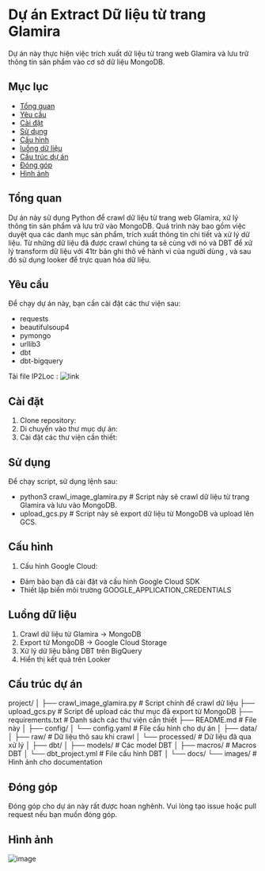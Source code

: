 # Dự án Extract Dữ liệu từ trang Glamira

Dự án này thực hiện việc trích xuất dữ liệu từ trang web Glamira và lưu trữ thông tin sản phẩm vào cơ sở dữ liệu MongoDB.

## Mục lục

- [Tổng quan](#tổng-quan)
- [Yêu cầu](#yêu-cầu)
- [Cài đặt](#cài-đặt)
- [Sử dụng](#sử-dụng)
- [Cấu hình](#cấu-hình)
- [luồng dữ liệu](#luồng-dữ-liệu)
- [Cấu trúc dự án](#cấu-trúc-dự-án)
- [Đóng góp](#đóng-góp)
- [Hình ảnh](#hình-ảnh)

## Tổng quan

Dự án này sử dụng Python để crawl dữ liệu từ trang web Glamira, xử lý thông tin sản phẩm và lưu trữ vào MongoDB. Quá trình này bao gồm việc duyệt qua các danh mục sản phẩm, trích xuất thông tin chi tiết và xử lý dữ liệu.
Từ những dữ liệu đã được crawl chúng ta sẽ cùng với nó và DBT để xử lý transform dữ liệu với 41tr bản ghi thô về hành vi của người dùng , và sau đó sử dụng looker để trực quan hóa dữ liệu.

## Yêu cầu

Để chạy dự án này, bạn cần cài đặt các thư viện sau:

- requests
- beautifulsoup4
- pymongo
- urllib3
- dbt
- dbt-bigquery

Tải file IP2Loc : ![link](https://lite.ip2location.com/database/db11-ip-country-region-city-latitude-longitude-zipcode-timezone)

## Cài đặt

1. Clone repository:
2. Di chuyển vào thư mục dự án:
3. Cài đặt các thư viện cần thiết:

## Sử dụng

Để chạy script, sử dụng lệnh sau:
+ python3 crawl_image_glamira.py # Script này sẽ crawl dữ liệu từ trang Glamira và lưu vào MongoDB.
+ upload_gcs.py # Script này sẽ export dữ liệu từ MongoDB và upload lên GCS.

## Cấu hình
1. Cấu hình Google Cloud:
- Đảm bảo bạn đã cài đặt và cấu hình Google Cloud SDK
- Thiết lập biến môi trường GOOGLE_APPLICATION_CREDENTIALS

## Luồng dữ liệu
1. Crawl dữ liệu từ Glamira -> MongoDB
2. Export từ MongoDB -> Google Cloud Storage
3. Xử lý dữ liệu bằng DBT trên BigQuery
4. Hiển thị kết quả trên Looker


## Cấu trúc dự án
project/
│
├── crawl_image_glamira.py   # Script chính để crawl dữ liệu
├── upload_gcs.py            # Script để upload các thư mục đã export từ MongoDB
├── requirements.txt         # Danh sách các thư viện cần thiết
├── README.md                # File này
│
├── config/
│   └── config.yaml          # File cấu hình cho dự án
│
├── data/
│   ├── raw/                 # Dữ liệu thô sau khi crawl
│   └── processed/           # Dữ liệu đã qua xử lý
│
├── dbt/
│   ├── models/              # Các model DBT
│   ├── macros/              # Macros DBT
│   └── dbt_project.yml      # File cấu hình DBT
│
└── docs/
└── images/              # Hình ảnh cho documentation

## Đóng góp

Đóng góp cho dự án này rất được hoan nghênh. Vui lòng tạo issue hoặc pull request nếu bạn muốn đóng góp.

## Hình ảnh
![image](https://github.com/user-attachments/assets/ed466765-cfa8-4912-aafc-c524b6abd20c)

